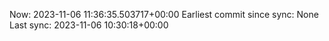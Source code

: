 Now: 2023-11-06 11:36:35.503717+00:00 Earliest commit since sync: None Last sync: 2023-11-06 10:30:18+00:00
